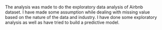 The analysis was made to do the exploratory data analysis of Airbnb dataset. I have made some assumption while dealing with missing value based on the nature of the data and industry. I have done some exploratory analysis as well as have tried to build a predictive model.